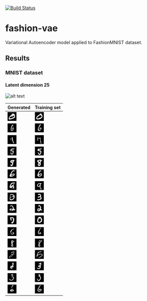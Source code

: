 [![Build Status](https://app.travis-ci.com/soerenberg/fashion-vae.svg?token=hpcdeWX5ho5Gtj7Nsa3k&branch=main)](https://app.travis-ci.com/soerenberg/fashion-vae)

# fashion-vae
Variational Autoencoder model applied to FashionMNIST dataset.


## Results

### MNIST dataset

#### Latent dimension 25

![alt text](https://github.com/soerenberg/variational-autoencoder/blob/main/images/mnist_latent_dim_25/grid_animation.gif?raw=true "Training progress of VAE")

Generated | Training set
--- | ---
![alt text](https://github.com/soerenberg/variational-autoencoder/blob/main/images/mnist_latent_dim_25/image_00_step_00000097.png?raw=true "Image generated from VAE") | ![alt text](https://github.com/soerenberg/variational-autoencoder/blob/main/images/mnist_latent_dim_25/train_image_closest_to_0_label_0.png?raw=true "Image from training set")
![alt text](https://github.com/soerenberg/variational-autoencoder/blob/main/images/mnist_latent_dim_25/image_01_step_00000097.png?raw=true "Image generated from VAE") | ![alt text](https://github.com/soerenberg/variational-autoencoder/blob/main/images/mnist_latent_dim_25/train_image_closest_to_1_label_6.png?raw=true "Image from training set")
![alt text](https://github.com/soerenberg/variational-autoencoder/blob/main/images/mnist_latent_dim_25/image_02_step_00000097.png?raw=true "Image generated from VAE") | ![alt text](https://github.com/soerenberg/variational-autoencoder/blob/main/images/mnist_latent_dim_25/train_image_closest_to_2_label_7.png?raw=true "Image from training set")
![alt text](https://github.com/soerenberg/variational-autoencoder/blob/main/images/mnist_latent_dim_25/image_03_step_00000097.png?raw=true "Image generated from VAE") | ![alt text](https://github.com/soerenberg/variational-autoencoder/blob/main/images/mnist_latent_dim_25/train_image_closest_to_3_label_5.png?raw=true "Image from training set")
![alt text](https://github.com/soerenberg/variational-autoencoder/blob/main/images/mnist_latent_dim_25/image_04_step_00000097.png?raw=true "Image generated from VAE") | ![alt text](https://github.com/soerenberg/variational-autoencoder/blob/main/images/mnist_latent_dim_25/train_image_closest_to_4_label_8.png?raw=true "Image from training set")
![alt text](https://github.com/soerenberg/variational-autoencoder/blob/main/images/mnist_latent_dim_25/image_05_step_00000097.png?raw=true "Image generated from VAE") | ![alt text](https://github.com/soerenberg/variational-autoencoder/blob/main/images/mnist_latent_dim_25/train_image_closest_to_5_label_6.png?raw=true "Image from training set")
![alt text](https://github.com/soerenberg/variational-autoencoder/blob/main/images/mnist_latent_dim_25/image_06_step_00000097.png?raw=true "Image generated from VAE") | ![alt text](https://github.com/soerenberg/variational-autoencoder/blob/main/images/mnist_latent_dim_25/train_image_closest_to_6_label_9.png?raw=true "Image from training set")
![alt text](https://github.com/soerenberg/variational-autoencoder/blob/main/images/mnist_latent_dim_25/image_07_step_00000097.png?raw=true "Image generated from VAE") | ![alt text](https://github.com/soerenberg/variational-autoencoder/blob/main/images/mnist_latent_dim_25/train_image_closest_to_7_label_3.png?raw=true "Image from training set")
![alt text](https://github.com/soerenberg/variational-autoencoder/blob/main/images/mnist_latent_dim_25/image_08_step_00000097.png?raw=true "Image generated from VAE") | ![alt text](https://github.com/soerenberg/variational-autoencoder/blob/main/images/mnist_latent_dim_25/train_image_closest_to_8_label_2.png?raw=true "Image from training set")
![alt text](https://github.com/soerenberg/variational-autoencoder/blob/main/images/mnist_latent_dim_25/image_09_step_00000097.png?raw=true "Image generated from VAE") | ![alt text](https://github.com/soerenberg/variational-autoencoder/blob/main/images/mnist_latent_dim_25/train_image_closest_to_9_label_0.png?raw=true "Image from training set")
![alt text](https://github.com/soerenberg/variational-autoencoder/blob/main/images/mnist_latent_dim_25/image_10_step_00000097.png?raw=true "Image generated from VAE") | ![alt text](https://github.com/soerenberg/variational-autoencoder/blob/main/images/mnist_latent_dim_25/train_image_closest_to_10_label_6.png?raw=true "Image from training set")
![alt text](https://github.com/soerenberg/variational-autoencoder/blob/main/images/mnist_latent_dim_25/image_11_step_00000097.png?raw=true "Image generated from VAE") | ![alt text](https://github.com/soerenberg/variational-autoencoder/blob/main/images/mnist_latent_dim_25/train_image_closest_to_11_label_8.png?raw=true "Image from training set")
![alt text](https://github.com/soerenberg/variational-autoencoder/blob/main/images/mnist_latent_dim_25/image_12_step_00000097.png?raw=true "Image generated from VAE") | ![alt text](https://github.com/soerenberg/variational-autoencoder/blob/main/images/mnist_latent_dim_25/train_image_closest_to_12_label_5.png?raw=true "Image from training set")
![alt text](https://github.com/soerenberg/variational-autoencoder/blob/main/images/mnist_latent_dim_25/image_13_step_00000097.png?raw=true "Image generated from VAE") | ![alt text](https://github.com/soerenberg/variational-autoencoder/blob/main/images/mnist_latent_dim_25/train_image_closest_to_13_label_3.png?raw=true "Image from training set")
![alt text](https://github.com/soerenberg/variational-autoencoder/blob/main/images/mnist_latent_dim_25/image_14_step_00000097.png?raw=true "Image generated from VAE") | ![alt text](https://github.com/soerenberg/variational-autoencoder/blob/main/images/mnist_latent_dim_25/train_image_closest_to_14_label_3.png?raw=true "Image from training set")
![alt text](https://github.com/soerenberg/variational-autoencoder/blob/main/images/mnist_latent_dim_25/image_15_step_00000097.png?raw=true "Image generated from VAE") | ![alt text](https://github.com/soerenberg/variational-autoencoder/blob/main/images/mnist_latent_dim_25/train_image_closest_to_15_label_6.png?raw=true "Image from training set")

